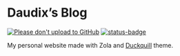 # Daudix’s Blog

[![Please don't upload to GitHub](https://nogithub.codeberg.page/badge.svg)](https://nogithub.codeberg.page)
[![status-badge](https://ci.codeberg.org/api/badges/12428/status.svg)](https://ci.codeberg.org/repos/12428)

My personal website made with Zola and [Duckquill](https://duckquill.exozy.me) theme.
